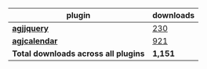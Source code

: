 plugin|downloads
------|----------
[**agjjquery**](https://www.npmjs.com/package/agjjquery)|[230](https://www.npmjs.com/package/agjjquery)
[**agjcalendar**](https://www.npmjs.com/package/agjcalendar)|[921](https://www.npmjs.com/package/agjcalendar)
**Total downloads across all plugins**|**1,151**
